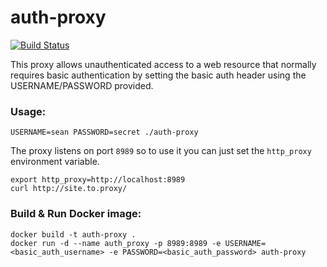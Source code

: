 # auth-proxy

[![Build Status](https://travis-ci.org/asedge/auth-proxy.png)](https://travis-ci.org/asedge/auth-proxy)

This proxy allows unauthenticated access to a web resource that normally requires basic authentication by setting the basic auth header using the USERNAME/PASSWORD provided.

### Usage:
```
USERNAME=sean PASSWORD=secret ./auth-proxy
```

The proxy listens on port `8989` so to use it you can just set the `http_proxy` environment variable.

```
export http_proxy=http://localhost:8989
curl http://site.to.proxy/
```

### Build & Run Docker image:
```
docker build -t auth-proxy .
docker run -d --name auth_proxy -p 8989:8989 -e USERNAME=<basic_auth_username> -e PASSWORD=<basic_auth_password> auth-proxy
```
